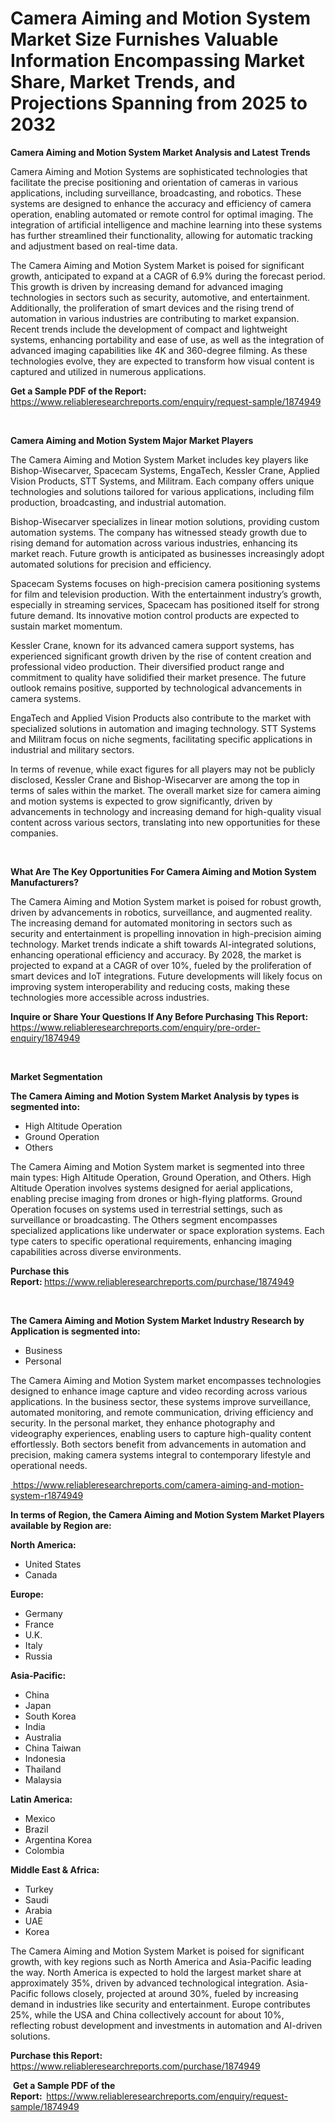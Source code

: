 <p><h1>Camera Aiming and Motion System Market Size Furnishes Valuable Information Encompassing Market Share, Market Trends, and Projections Spanning from 2025 to 2032</h1></p><p><strong>Camera Aiming and Motion System Market Analysis and Latest Trends</strong></p>
<p><p>Camera Aiming and Motion Systems are sophisticated technologies that facilitate the precise positioning and orientation of cameras in various applications, including surveillance, broadcasting, and robotics. These systems are designed to enhance the accuracy and efficiency of camera operation, enabling automated or remote control for optimal imaging. The integration of artificial intelligence and machine learning into these systems has further streamlined their functionality, allowing for automatic tracking and adjustment based on real-time data.</p><p>The Camera Aiming and Motion System Market is poised for significant growth, anticipated to expand at a CAGR of 6.9% during the forecast period. This growth is driven by increasing demand for advanced imaging technologies in sectors such as security, automotive, and entertainment. Additionally, the proliferation of smart devices and the rising trend of automation in various industries are contributing to market expansion. Recent trends include the development of compact and lightweight systems, enhancing portability and ease of use, as well as the integration of advanced imaging capabilities like 4K and 360-degree filming. As these technologies evolve, they are expected to transform how visual content is captured and utilized in numerous applications.</p></p>
<p><strong>Get a Sample PDF of the Report:&nbsp;</strong> <a href="https://www.reliableresearchreports.com/enquiry/request-sample/1874949?utm_campaign=3000&utm_medium=2&utm_source=Github&utm_content=ia&utm_term=12042025&utm_id=camera-aiming-and-motion-system">https://www.reliableresearchreports.com/enquiry/request-sample/1874949</a></p>
<p>&nbsp;</p>
<p><strong>Camera Aiming and Motion System Major Market Players</strong></p>
<p><p>The Camera Aiming and Motion System Market includes key players like Bishop-Wisecarver, Spacecam Systems, EngaTech, Kessler Crane, Applied Vision Products, STT Systems, and Militram. Each company offers unique technologies and solutions tailored for various applications, including film production, broadcasting, and industrial automation.</p><p>Bishop-Wisecarver specializes in linear motion solutions, providing custom automation systems. The company has witnessed steady growth due to rising demand for automation across various industries, enhancing its market reach. Future growth is anticipated as businesses increasingly adopt automated solutions for precision and efficiency.</p><p>Spacecam Systems focuses on high-precision camera positioning systems for film and television production. With the entertainment industry’s growth, especially in streaming services, Spacecam has positioned itself for strong future demand. Its innovative motion control products are expected to sustain market momentum.</p><p>Kessler Crane, known for its advanced camera support systems, has experienced significant growth driven by the rise of content creation and professional video production. Their diversified product range and commitment to quality have solidified their market presence. The future outlook remains positive, supported by technological advancements in camera systems.</p><p>EngaTech and Applied Vision Products also contribute to the market with specialized solutions in automation and imaging technology. STT Systems and Militram focus on niche segments, facilitating specific applications in industrial and military sectors.</p><p>In terms of revenue, while exact figures for all players may not be publicly disclosed, Kessler Crane and Bishop-Wisecarver are among the top in terms of sales within the market. The overall market size for camera aiming and motion systems is expected to grow significantly, driven by advancements in technology and increasing demand for high-quality visual content across various sectors, translating into new opportunities for these companies.</p></p>
<p>&nbsp;</p>
<p><strong>What Are The Key Opportunities For Camera Aiming and Motion System Manufacturers?</strong></p>
<p><p>The Camera Aiming and Motion System market is poised for robust growth, driven by advancements in robotics, surveillance, and augmented reality. The increasing demand for automated monitoring in sectors such as security and entertainment is propelling innovation in high-precision aiming technology. Market trends indicate a shift towards AI-integrated solutions, enhancing operational efficiency and accuracy. By 2028, the market is projected to expand at a CAGR of over 10%, fueled by the proliferation of smart devices and IoT integrations. Future developments will likely focus on improving system interoperability and reducing costs, making these technologies more accessible across industries.</p></p>
<p><strong>Inquire or Share Your Questions If Any Before Purchasing This Report:</strong> <a href="https://www.reliableresearchreports.com/enquiry/pre-order-enquiry/1874949?utm_campaign=3000&utm_medium=2&utm_source=Github&utm_content=ia&utm_term=12042025&utm_id=camera-aiming-and-motion-system">https://www.reliableresearchreports.com/enquiry/pre-order-enquiry/1874949</a></p>
<p>&nbsp;</p>
<p><strong>Market Segmentation</strong></p>
<p><strong>The Camera Aiming and Motion System Market Analysis by types is segmented into:</strong></p>
<p><ul><li>High Altitude Operation</li><li>Ground Operation</li><li>Others</li></ul></p>
<p><p>The Camera Aiming and Motion System market is segmented into three main types: High Altitude Operation, Ground Operation, and Others. High Altitude Operation involves systems designed for aerial applications, enabling precise imaging from drones or high-flying platforms. Ground Operation focuses on systems used in terrestrial settings, such as surveillance or broadcasting. The Others segment encompasses specialized applications like underwater or space exploration systems. Each type caters to specific operational requirements, enhancing imaging capabilities across diverse environments.</p></p>
<p><strong>Purchase this Report:&nbsp;</strong><a href="https://www.reliableresearchreports.com/purchase/1874949?utm_campaign=3000&utm_medium=2&utm_source=Github&utm_content=ia&utm_term=12042025&utm_id=camera-aiming-and-motion-system">https://www.reliableresearchreports.com/purchase/1874949</a></p>
<p>&nbsp;</p>
<p><strong>The Camera Aiming and Motion System Market Industry Research by Application is segmented into:</strong></p>
<p><ul><li>Business</li><li>Personal</li></ul></p>
<p><p>The Camera Aiming and Motion System market encompasses technologies designed to enhance image capture and video recording across various applications. In the business sector, these systems improve surveillance, automated monitoring, and remote communication, driving efficiency and security. In the personal market, they enhance photography and videography experiences, enabling users to capture high-quality content effortlessly. Both sectors benefit from advancements in automation and precision, making camera systems integral to contemporary lifestyle and operational needs.</p></p>
<p><a href="https://www.reliableresearchreports.com/camera-aiming-and-motion-system-r1874949?utm_campaign=3000&utm_medium=2&utm_source=Github&utm_content=ia&utm_term=12042025&utm_id=camera-aiming-and-motion-system">&nbsp;https://www.reliableresearchreports.com/camera-aiming-and-motion-system-r1874949</a></p>
<p><strong>In terms of Region, the Camera Aiming and Motion System Market Players available by Region are:</strong></p>
<p>
    <p> <strong> North America: </strong>
        <ul>
            <li>United States</li>
            <li>Canada</li>
        </ul>
        </p> 
    <p> <strong> Europe: </strong>
        <ul>
            <li>Germany</li>
            <li>France</li>
            <li>U.K.</li>
            <li>Italy</li>
            <li>Russia</li>
        </ul>
        </p> 
    <p> <strong> Asia-Pacific: </strong>
        <ul>
            <li>China</li>
            <li>Japan</li>
            <li>South Korea</li>
            <li>India</li>
            <li>Australia</li>
            <li>China Taiwan</li>
            <li>Indonesia</li>
            <li>Thailand</li>
            <li>Malaysia</li>
        </ul>
        </p> 
    <p> <strong> Latin America: </strong>
        <ul>
            <li>Mexico</li>
            <li>Brazil</li>
            <li>Argentina Korea</li>
            <li>Colombia</li>
        </ul>
        </p> 
    <p> <strong> Middle East & Africa: </strong>
        <ul>
            <li>Turkey</li>
            <li>Saudi</li>
            <li>Arabia</li>
            <li>UAE</li>
            <li>Korea</li>
        </ul>
    </p>
    </p>
<p><p>The Camera Aiming and Motion System Market is poised for significant growth, with key regions such as North America and Asia-Pacific leading the way. North America is expected to hold the largest market share at approximately 35%, driven by advanced technological integration. Asia-Pacific follows closely, projected at around 30%, fueled by increasing demand in industries like security and entertainment. Europe contributes 25%, while the USA and China collectively account for about 10%, reflecting robust development and investments in automation and AI-driven solutions.</p></p>
<p><strong>Purchase this Report: </strong><a href="https://www.reliableresearchreports.com/purchase/1874949?utm_campaign=3000&utm_medium=2&utm_source=Github&utm_content=ia&utm_term=12042025&utm_id=camera-aiming-and-motion-system">https://www.reliableresearchreports.com/purchase/1874949</a></p>
<p>&nbsp;<strong>Get a Sample PDF of the Report:&nbsp;&nbsp;</strong><a href="https://www.reliableresearchreports.com/enquiry/request-sample/1874949?utm_campaign=3000&utm_medium=2&utm_source=Github&utm_content=ia&utm_term=12042025&utm_id=camera-aiming-and-motion-system">https://www.reliableresearchreports.com/enquiry/request-sample/1874949</a></p>
<p><strong></strong></p>
<p><p></p><p></p><p></p></p>